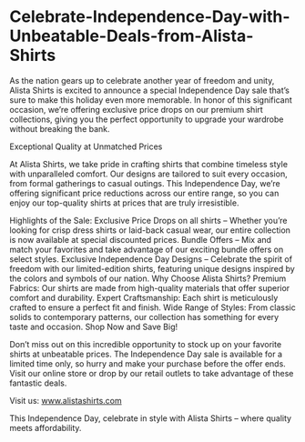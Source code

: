 # Celebrate-Independence-Day-with-Unbeatable-Deals-from-Alista-Shirts
As the nation gears up to celebrate another year of freedom and unity, Alista Shirts is excited to announce a special Independence Day sale that’s sure to make this holiday even more memorable. In honor of this significant occasion, we’re offering exclusive price drops on our premium shirt collections, giving you the perfect opportunity to upgrade your wardrobe without breaking the bank.

Exceptional Quality at Unmatched Prices

At Alista Shirts, we take pride in crafting shirts that combine timeless style with unparalleled comfort. Our designs are tailored to suit every occasion, from formal gatherings to casual outings. This Independence Day, we’re offering significant price reductions across our entire range, so you can enjoy our top-quality shirts at prices that are truly irresistible.

Highlights of the Sale:
Exclusive Price Drops on all shirts – Whether you’re looking for crisp dress shirts or laid-back casual wear, our entire collection is now available at special discounted prices.
Bundle Offers – Mix and match your favorites and take advantage of our exciting bundle offers on select styles.
Exclusive Independence Day Designs – Celebrate the spirit of freedom with our limited-edition shirts, featuring unique designs inspired by the colors and symbols of our nation.
Why Choose Alista Shirts?
Premium Fabrics: Our shirts are made from high-quality materials that offer superior comfort and durability.
Expert Craftsmanship: Each shirt is meticulously crafted to ensure a perfect fit and finish.
Wide Range of Styles: From classic solids to contemporary patterns, our collection has something for every taste and occasion.
Shop Now and Save Big!

Don’t miss out on this incredible opportunity to stock up on your favorite shirts at unbeatable prices. The Independence Day sale is available for a limited time only, so hurry and make your purchase before the offer ends. Visit our online store or drop by our retail outlets to take advantage of these fantastic deals.

Visit us: www.alistashirts.com

This Independence Day, celebrate in style with Alista Shirts – where quality meets affordability.
